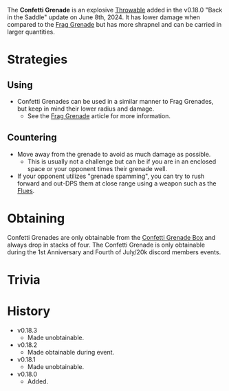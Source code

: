 <Stub/>
<Event/>

The **Confetti Grenade** is an explosive [Throwable](/throwables) added in the v0.18.0 "Back in the Saddle" update on June 8th, 2024. It has lower damage when compared to the [Frag Grenade](/throwables/frag_grenade) but has more shrapnel and can be carried in larger quantities.

# Strategies
## Using
- Confetti Grenades can be used in a similar manner to Frag Grenades, but keep in mind their lower radius and damage. 
  - See the [Frag Grenade](/throwables/frag_grenade) article for more information.

## Countering
- Move away from the grenade to avoid as much damage as possible.
  - This is usually not a challenge but can be if you are in an enclosed space or your opponent times their grenade well.
- If your opponent utilizes "grenade spamming", you can try to rush forward and out-DPS them at close range using a weapon such as the [Flues](/weapons/guns/flues).

# Obtaining
Confetti Grenades are only obtainable from the [Confetti Grenade Box](/obstacles/confetti_grenade_box) and always drop in stacks of four. The Confetti Grenade is only obtainable during the 1st Anniversary and Fourth of July/20k discord members events.

# Trivia

# History

- v0.18.3
  - Made unobtainable.
- v0.18.2
  - Made obtainable during event.
- v0.18.1
  - Made unobtainable.
- v0.18.0
  - Added.
  